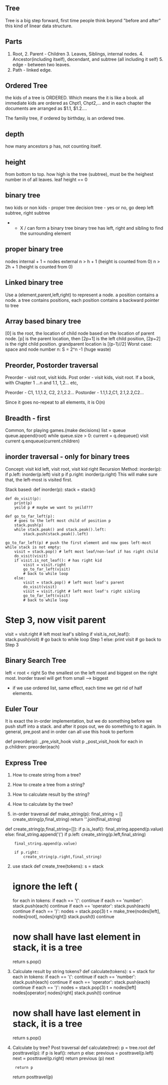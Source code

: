 ## Tree
Tree is a big step forward, first time people think beyond "before and after" this kind of linear data structure.

## Parts
1. Root, 2. Parent - Children 3. Leaves, Siblings, internal nodes. 4. Ancestor(including itself), decendant, and subtree (all including it self) 5. edge - between two leaves.
6. Path - linked edge.

## Ordered Tree
the kids of a tree is ORDERED. Which means the it is like a book. all immediate kids are ordered as Chpt1, Chpt2,... and in each chapter the documents are arranged as $1.1, $1.2....

The familiy tree, if ordered by birthday, is an ordered tree.

## depth
how many ancestors p has, not counting itself.

## height
from bottom to top. how high is the tree (subtree), must be the heighest number in of all leaves. leaf height == 0

## binary tree
two kids or non kids - proper tree
decision tree - yes or no, go deep
left subtree, right subtree
+ - X /  can form a binary tree
binary tree has left, right and sibling to find the surrounding element

## proper binary tree
nodes internal + 1 = nodes external
n > h + 1 (height is counted from 0)
n > 2h + 1 (height is counted from 0)

## Linked binary tree
Use a (element,parent,left,right) to represent a node.
a position contains a node.
a tree contains positions, each position contains a backward pointer to tree

## Array based binary tree
[0] is the root, the location of child node based on the location of parent node.
[p] is the parent location, then [2p+1] is the left child position, [2p+2] is the right child position. grandparent location is [(p-1)//2]
Worst case: space and node number n: S = 2^n -1 (huge waste)

## Preorder, Postorder traversal
Preorder - visit root, visit kids.
Post order - visit kids, visit root.
If a book, with Chapter 1 ...n and 1.1, 1,2... etc,

Preorder - C1, 1.1,1.2, C2, 2.1,2.2...
Postorder - 1.1,1.2,C1, 2.1,2.2,C2...

Since it goes no-repeat to all elements, it is O(n)

## Breadth - first
Common, for playing games.(make decisions)
list = queue
queue.append(root)
while queue.size > 0:
	current = q.dequeue()
	visit current
	q.enqueue(current.children)

## inorder traversal - only for binary trees
Concept: visit kid left, visit root, visit kid right
Recursion Method:
inorder(p):
	if p.left:
		inorder(p.left)
	visit p
	if p.right:
		inorder(p.right)
This will make sure that, the left-most is visited first.


Stack based:
def inorder(p):
	stack = stack()

	def do_visit(p):
		print(p)
		yeild p # maybe we want to yeild???

	def go_to_far_left(p):
		# goes to the left most child of position p
		stack.push(p)
		while stack.peak() and stack.peak().left:
			stack.push(stack.peak().left)

	go_to_far_left(p) # push the first element and now goes left-most
	while stack is not empty:
		visit = stack.pop() # left most leaf/non-leaf if has right child
		do_visit(visit)
		if visit.is_not_leaf(): # has right kid
			visit = visit.right
			go_to_far_left(visit)
			# back to while loop
		else:
			visit = stack.pop() # left most leaf's parent
			do_visit(visit)
			visit = visit.right # left most leaf's right sibling
			go_to_far_left(visit)
			# back to while loop

# Step 3, now visit parent
visit = visit.right # left most leaf's sibling
if visit.is_not_leaf():
	stack.push(visit)
	# go back to while loop Step 1
else:
	print visit
	# go back to Step 3


## Binary Search Tree
left < root < right
So the smallest on the left most and biggest on the right most. Inorder travel will get from small --> biggest
* if we use ordered list, same effect, each time we get rid of half elements.

## Euler Tour
It is exact the in-order implementation, but
we do something before we push stuff into a stack. and after it pops out, we do something to it again. In general, pre,post and in order can all use this hook to perform

def preorder(p):
	_pre_visit_hook
	visit p
	_post_visit_hook
	for each in p.children:
		preorder(each)

## Express Tree
1. How to create string from a tree?
2. How to create a tree from a string?
3. How to calculate result by the string?
4. How to calculate by the tree?

1. in-order traversal
def make_string(p):
	final_string = []
	create_string(p,final_string)
	return ''.join(final_string)

def create_string(p,final_string=[]):
	if p.is_leaf():
		final_string.append(p.value) 
	else:
		final_string.append('(')
		if p.left:
			create_string(p.left,final_string)
		
		final_string.append(p.value)

		if p.right:
			create_string(p.right,final_string)

2. use stack
def create_tree(tokens):
	s = stack
	# ignore the left (
	for each in tokens:
		if each == '(':
			continue
		if each == 'number':
			stack.push(each)
			continue
		if each == 'operator':
			stack.push(each)
			continue
		if each == ')':
			nodes = stack.pop(3)
			t = make_tree(nodes[left], nodes[root], nodes[right])
			stack.push(t)
			continue
	# now shall have last element in stack, it is a tree
	return s.pop()

3. Calculate result by string tokens?
def calculate(tokens):
	s = stack
	for each in tokens:
		if each == '(':
			continue
		if each == 'number':
			stack.push(each)
			continue
		if each == 'operator':
			stack.push(each)
			continue
		if each == ')':
			nodes = stack.pop(3)
			t = nodes[left] nodes[operator] nodes[right]
			stack.push(t)
			continue
	# now shall have last element in stack, it is a tree
	return s.pop()

4. Calculate by tree? Post traversal
def calculate(tree):
	p = tree.root
	def posttravel(p):
		if p is leaf():
			return p
		else:
			previous = posttravel(p.left)
			next = posttravel(p.right)
			return previous (p) next
		
		return p
	return posttravel(p)